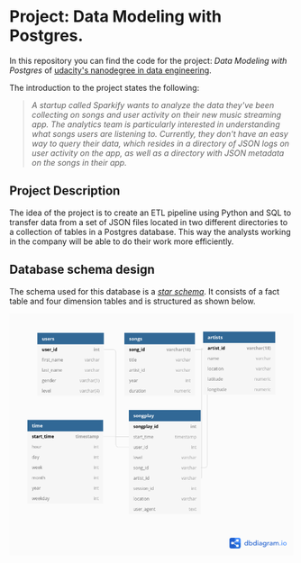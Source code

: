 # Project: Data Modeling with Postgres.

In this repository you can find the code for the project: *Data Modeling with Postgres* of [udacity's nanodegree in data engineering](https://www.udacity.com/course/data-engineer-nanodegree--nd027).

The introduction to the project states the following:

>*A startup called Sparkify wants to analyze the data they've been collecting on songs and user activity on their new music streaming app. The analytics team is particularly interested in understanding what songs users are listening to. Currently, they don't have an easy way to query their data, which resides in a directory of JSON logs on user activity on the app, as well as a directory with JSON metadata on the songs in their app.*

## Project Description

The idea of the project is to create an ETL pipeline using Python and SQL to transfer data from a set of JSON files located in two different directories to a collection of tables in a Postgres database. This way the analysts working in the company will be able to do their work more efficiently.

## Database schema design

The schema used for this database is a [*star schema*](https://en.wikipedia.org/wiki/Star_schema).  It consists of a fact table and four dimension tables and is structured as shown below.

![Schema](https://github.com/feauazmu/p1_deng_udacity/blob/main/static/schema.png)
